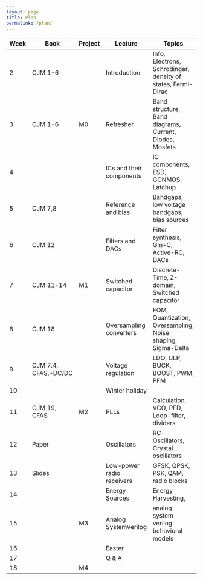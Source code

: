 ```yaml
---
layout: page 
title: Plan
permalink: /plan/ 
---
```



| Week | Book                 | Project | Lecture                   | Topics                                                       |
|------|----------------------|---------|---------------------------|--------------------------------------------------------------|
| 2    | CJM 1-6              |         | Introduction              | Info, Electrons, Schrodinger, density of states, Fermi-Dirac |
| 3    | CJM 1-6              | M0      | Refresher                 | Band structure, Band diagrams, Current, Diodes, Mosfets      |
| 4    |                      |         | ICs and their components  | IC components, ESD, GGNMOS, Latchup                          |
| 5    | CJM 7,8              |         | Reference and bias        | Bandgaps, low voltage bandgaps, bias sources                 |
| 6    | CJM 12               |         | Filters and DACs          | Filter synthesis, Gm-C, Active-RC, DACs                      |
| 7    | CJM 11-14            | M1      | Switched capacitor        | Discrete-Time, Z-domain, Switched capacitor                  |
| 8    | CJM 18               |         | Oversampling converters   | FOM, Quantization, Oversampling, Noise shaping, Sigma-Delta  |
| 9    | CJM 7.4, CFAS,+DC/DC |         | Voltage regulation        | LDO, ULP, BUCK, BOOST, PWM, PFM                              |
| 10   |                      |         | Winter holiday            |                                                              |
| 11   | CJM 19, CFAS         | M2      | PLLs                      | Calculation, VCO, PFD, Loop-filter, dividers                 |
| 12   | Paper                |         | Oscillators               | RC-Oscillators, Crystal oscillators                          |
| 13   | Slides               |         | Low-power radio receivers | GFSK, QPSK, PSK, QAM, radio blocks                           |
| 14   |                      |         | Energy Sources            | Energy Harvesting,                                           |
| 15   |                      | M3      | Analog SystemVerilog      | analog system verilog behavioral models                      |
| 16   |                      |         | Easter                    |                                                              |
| 17   |                      |         | Q & A                     |                                                              |
| 18   |                      | M4      |                           |                                                              |


